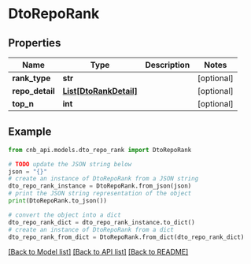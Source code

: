 # DtoRepoRank


## Properties

Name | Type | Description | Notes
------------ | ------------- | ------------- | -------------
**rank_type** | **str** |  | [optional] 
**repo_detail** | [**List[DtoRankDetail]**](DtoRankDetail.md) |  | [optional] 
**top_n** | **int** |  | [optional] 

## Example

```python
from cnb_api.models.dto_repo_rank import DtoRepoRank

# TODO update the JSON string below
json = "{}"
# create an instance of DtoRepoRank from a JSON string
dto_repo_rank_instance = DtoRepoRank.from_json(json)
# print the JSON string representation of the object
print(DtoRepoRank.to_json())

# convert the object into a dict
dto_repo_rank_dict = dto_repo_rank_instance.to_dict()
# create an instance of DtoRepoRank from a dict
dto_repo_rank_from_dict = DtoRepoRank.from_dict(dto_repo_rank_dict)
```
[[Back to Model list]](../README.md#documentation-for-models) [[Back to API list]](../README.md#documentation-for-api-endpoints) [[Back to README]](../README.md)


